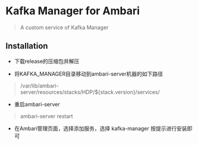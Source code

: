 # Kafka Manager for Ambari

> A custom service of Kafka Manager

## Installation
- 下载release的压缩包并解压
  
- 将KAFKA_MANAGER目录移动到ambari-server机器的如下路径
> /var/lib/ambari-server/resources/stacks/HDP/${stack.version}/services/

- 重启ambari-server
> ambari-server restart

- 在Ambari管理页面，选择添加服务，选择 kafka-manager 按提示进行安装即可
